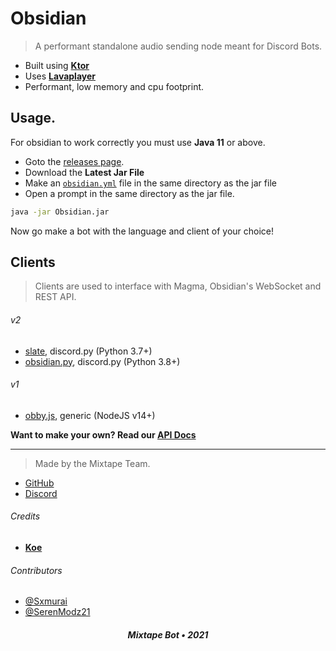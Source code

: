 # Obsidian

> A performant standalone audio sending node meant for Discord Bots.

- Built using [**Ktor**](https://ktor.io)
- Uses [**Lavaplayer**](https://github.com/sedmelluq/lavaplayer)
- Performant, low memory and cpu footprint.

## Usage.

For obsidian to work correctly you must use **Java 11** or above. 

- Goto the [releases page](/releases).
- Download the **Latest Jar File**
- Make an [`obsidian.yml`](/obsidian.yml) file in the same directory as the jar file
- Open a prompt in the same directory as the jar file.

```sh
java -jar Obsidian.jar
```

Now go make a bot with the language and client of your choice!

## Clients

> Clients are used to interface with Magma, Obsidian's WebSocket and REST API.

###### v2

- [slate](https://github.com/Axelancerr/Slate), discord.py (Python 3.7+)
- [obsidian.py](https://github.com/cloudwithax/obsidian.py), discord.py (Python 3.8+)

###### v1

- [obby.js](https://github.com/Sxmurai/obby.js), generic (NodeJS v14+)

**Want to make your own? Read our [API Docs](/API.md)**

---

> Made by the Mixtape Team.

- [GitHub](https://github.com/mixtape-bot)
- [Discord](https://discord.gg/TUYc4nn)

###### Credits

- [**Koe**](https://github.com/kyokobot/koe)

###### Contributors

- [@Sxmurai](https://github.com/Sxmurai)
- [@SerenModz21](https://github.com/SerenModz21)

<h5 align="center">Mixtape Bot &bull; 2021</h5>
